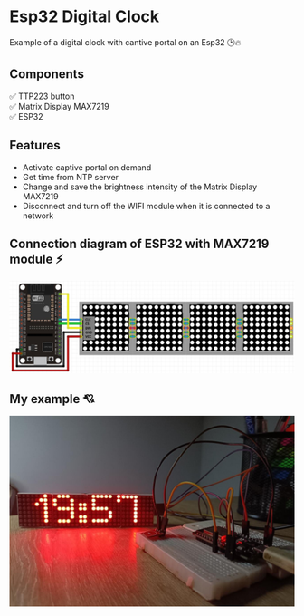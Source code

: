 # Esp32 Digital Clock

Example of a digital clock with cantive portal on an Esp32 🕑🔥

## Components

✅ TTP223 button <br/>
✅ Matrix Display MAX7219 <br/>
✅ ESP32 <br/>

## Features

- Activate captive portal on demand
- Get time from NTP server
- Change and save the brightness intensity of the Matrix Display MAX7219
- Disconnect and turn off the WIFI module when it is connected to a network

## Connection diagram of ESP32 with MAX7219 module ⚡

![connection](/images/ESP32-with-MAX7219-led-matrix.jpg)

## My example 💘

![MyExample](/images/My-Example.jpeg)
